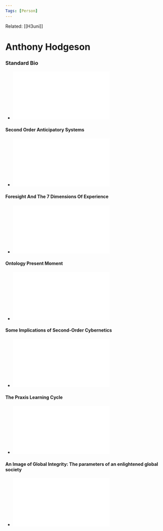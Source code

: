 ```yaml
---
Tags: [Person]
---
```

Related: [[H3uni]]


# Anthony Hodgeson
### Standard Bio
- ![Bio](assets/anthonyhodgesonbio.pdf)

#### Second Order Anticipatory Systems
- ![](assets/Hodgson2018Second-OrderAnticipatorySystem.pdf)

#### Foresight And The 7 Dimensions Of Experience
- ![](assets/Hodgson-ForesightAndThe7DimensionsOfExperience.pdf)

#### Ontology Present Moment 
- ![](assets/Hodgson-OntologyPresentMoment.pdf)

#### Some Implications of Second-Order Cybernetics
- ![](assets/1626444208_2.pdf)

#### The Praxis Learning Cycle
- ![](Praxis%20Learning%20Cycl.pdf)

#### An Image of Global Integrity: The parameters of an enlightened global society
- ![](AnImageOfGlobalIntegrityTheParamatersOfAnEnlightenedGlobalSociety.pdf)
